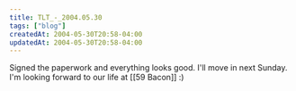 ```yaml
---
title: TLT_-_2004.05.30
tags: ["blog"]
createdAt: 2004-05-30T20:58-04:00
updatedAt: 2004-05-30T20:58-04:00
---
```


Signed the paperwork and everything looks good. I'll move in next Sunday. I'm looking forward to our life at [[59 Bacon]] :)

